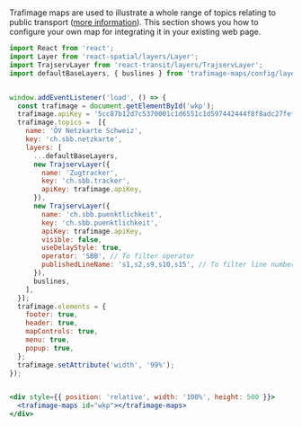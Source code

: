 #

Trafimage maps are used to illustrate a whole range of topics relating to public transport ([more information](https://www.sbb.ch/en/bahnhof-services/bahnhoefe/karten-bahnhofplaene/trafimage-karten.html)).
This section shows you how to configure your own map for integrating it in your existing web page.

```jsx
import React from 'react';
import Layer from 'react-spatial/layers/Layer';
import TrajservLayer from 'react-transit/layers/TrajservLayer';
import defaultBaseLayers, { buslines } from 'trafimage-maps/config/layers';


window.addEventListener('load', () => {  
  const trafimage = document.getElementById('wkp');
  trafimage.apiKey = '5cc87b12d7c5370001c1d6551c1d597442444f8f8adc27fefe2f6b93';
  trafimage.topics =  [{
    name: 'ÖV Netzkarte Schweiz',
    key: 'ch.sbb.netzkarte',
    layers: [
      ...defaultBaseLayers,
      new TrajservLayer({
        name: 'Zugtracker',
        key: 'ch.sbb.tracker',
        apiKey: trafimage.apiKey,
      }),
      new TrajservLayer({
        name: 'ch.sbb.puenktlichkeit',
        key: 'ch.sbb.puenktlichkeit',
        apiKey: trafimage.apiKey,
        visible: false,
        useDelayStyle: true,
        operator: 'SBB', // To filter operator
        publishedLineName: 's1,s2,s9,s10,s15', // To filter line number
      }),
      buslines,
    ],
  }];
  trafimage.elements = {
    footer: true,
    header: true,
    mapControls: true,
    menu: true,
    popup: true,
  };
  trafimage.setAttribute('width', '99%');
});


<div style={{ position: 'relative', width: '100%', height: 500 }}>
  <trafimage-maps id="wkp"></trafimage-maps>
</div>

```
